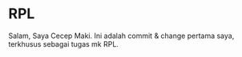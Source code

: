 # RPL
Salam,
Saya Cecep Maki.
Ini adalah commit & change pertama saya, terkhusus sebagai tugas mk RPL.
